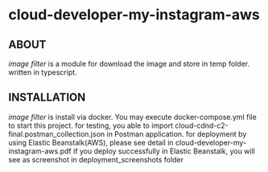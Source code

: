 # cloud-developer-my-instagram-aws

## ABOUT

*image filter* is a module for download the image and store in temp folder. written in typescript.

## INSTALLATION

*image filter* is install via docker. You may execute docker-compose.yml file to start this project.
for testing, you able to import cloud-cdnd-c2-final.postman_collection.json in Postman application.
for deployment by using Elastic Beanstalk(AWS), please see detail in cloud-developer-my-instagram-aws.pdf
if you deploy successfully in Elastic Beanstalk, you will see as screenshot in deployment_screenshots folder